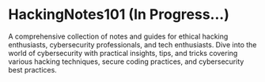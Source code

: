 # HackingNotes101 (In Progress...)
A comprehensive collection of notes and guides for ethical hacking enthusiasts, cybersecurity professionals, and tech enthusiasts. Dive into the world of cybersecurity with practical insights, tips, and tricks covering various hacking techniques, secure coding practices, and cybersecurity best practices.
